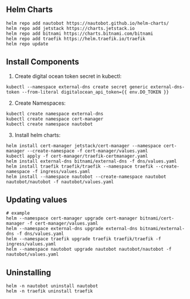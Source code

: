 ## Helm Charts

```shell
helm repo add nautobot https://nautobot.github.io/helm-charts/
helm repo add jetstack https://charts.jetstack.io
helm repo add bitnami https://charts.bitnami.com/bitnami
helm repo add traefik https://helm.traefik.io/traefik
helm repo update
```

## Install Components

1. Create digital ocean token secret in kubectl:
```shell
kubectl --namespace external-dns create secret generic external-dns-token --from-literal digitalocean_api_token={{ env.DO_TOKEN }}
```

2. Create Namespaces:
```shell
kubectl create namespace external-dns
kubectl create namespace cert-manager
kubectl create namespace nautobot
```

3. Install helm charts:
```shell
helm install cert-manager jetstack/cert-manager --namespace cert-manager --create-namespace -f cert-manager/values.yaml
kubectl apply -f cert-manager/traefik-certmanager.yaml
helm install external-dns bitnami/external-dns -f dns/values.yaml
helm install traefik traefik/traefik --namespace traefik --create-namespace -f ingress/values.yaml
helm install --namespace nautobot --create-namespace nautobot nautobot/nautobot -f nautobot/values.yaml
```

## Updating values

```shell
# example
helm --namespace cert-manager upgrade cert-manager bitnami/cert-manager -f cert-manager/values.yaml
helm --namespace external-dns upgrade external-dns bitnami/external-dns -f dns/values.yaml
helm --namespace traefik upgrade traefik traefik/traefik -f ingress/values.yaml
helm --namespace nautobot upgrade nautobot nautobot/nautobot -f nautobot/values.yaml
```

## Uninstalling

```shell
helm -n nautobot uninstall nautobot
helm -n traefik uninstall traefik
```

